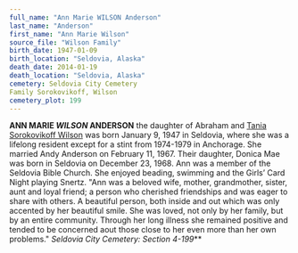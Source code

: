 ```yaml
---
full_name: "Ann Marie WILSON Anderson"
last_name: "Anderson"
first_name: "Ann Marie Wilson"
source_file: "Wilson Family"
birth_date: 1947-01-09
birth_location: "Seldovia, Alaska"
death_date: 2014-01-19
death_location: "Seldovia, Alaska"
cemetery: Seldovia City Cemetery
Family Sorokovikoff, Wilson
cemetery_plot: 199
---
```


**ANN MARIE *WILSON* ANDERSON** the daughter of Abraham and [Tania Sorokovikoff Wilson](./Wilson_Tania_Sorokovikoff.md) was born January 9, 1947 in Seldovia, where she was a lifelong resident except for a stint from 1974-1979 in
Anchorage.
She married Andy Anderson on February 11, 1967. Their
daughter, Donica Mae was born in Seldovia on December 23, 1968. Ann was
a member of the Seldovia Bible Church. She enjoyed beading, swimming and
the Girls’ Card Night playing Snertz. "Ann was a beloved wife, mother,
grandmother, sister, aunt and loyal friend; a person who cherished
friendships and was eager to share with others. A beautiful person, both
inside and out which was only accented by her beautiful smile. She was
loved, not only by her family, but by an entire community. Through her
long illness she remained positive and tended to be concerned aout those
close to her even more than her own problems." *Seldovia City Cemetery:
Section 4-199***

